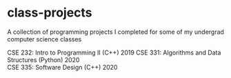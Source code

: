# class-projects
A collection of programming projects I completed for some of my undergrad computer science classes

CSE 232: Intro to Programming II (C++) 2019
CSE 331: Algorithms and Data Structures (Python) 2020 <br>
CSE 335: Software Design (C++) 2020